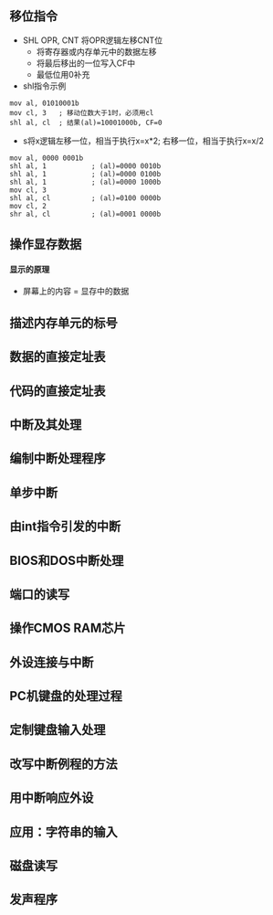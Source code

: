 ## 移位指令

- SHL OPR, CNT 将OPR逻辑左移CNT位
  - 将寄存器或内存单元中的数据左移
  - 将最后移出的一位写入CF中
  - 最低位用0补充
- shl指令示例

```assembly
mov al, 01010001b
mov cl, 3   ; 移动位数大于1时，必须用cl
shl al, cl  ; 结果(al)=10001000b, CF=0
```

- s将x逻辑左移一位，相当于执行x=x*2; 右移一位，相当于执行x=x/2

```assembly
mov al, 0000 0001b
shl al, 1           ; (al)=0000 0010b
shl al, 1           ; (al)=0000 0100b
shl al, 1           ; (al)=0000 1000b
mov cl, 3
shl al, cl          ; (al)=0100 0000b
mov cl, 2
shr al, cl          ; (al)=0001 0000b
```

## 操作显存数据

#### 显示的原理

- 屏幕上的内容 = 显存中的数据

## 描述内存单元的标号

## 数据的直接定址表

## 代码的直接定址表

## 中断及其处理

## 编制中断处理程序

## 单步中断

## 由int指令引发的中断

## BIOS和DOS中断处理

## 端口的读写

## 操作CMOS RAM芯片

## 外设连接与中断

## PC机键盘的处理过程

## 定制键盘输入处理

## 改写中断例程的方法

## 用中断响应外设

## 应用：字符串的输入

## 磁盘读写

## 发声程序

